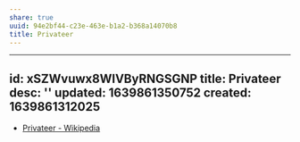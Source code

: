 ```yaml
---
share: true
uuid: 94e2bf44-c23e-463e-b1a2-b368a14070b8
title: Privateer
---
```

---
id: xSZWvuwx8WIVByRNGSGNP
title: Privateer
desc: ''
updated: 1639861350752
created: 1639861312025
---

* [Privateer - Wikipedia](https://en.wikipedia.org/wiki/Privateer)
